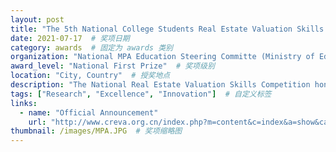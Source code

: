 ```yaml
---
layout: post
title: "The 5th National College Students Real Estate Valuation Skills Competition"  # 奖项名称
date: 2021-07-17  # 奖项日期
category: awards  # 固定为 awards 类别
organization: "National MPA Education Steering Committe (Ministry of Education of China) / Joint Conference of Deans (Department Heads) of Land Resources Management in Chinese Universities"  # 授奖单位
award_level: "National First Prize"  # 奖项级别
location: "City, Country"  # 授奖地点
description: "The National Real Estate Valuation Skills Competition hones students' practical skills in real estate valuation, emphasizing innovation and green development."  # 奖项简要描述
tags: ["Research", "Excellence", "Innovation"]  # 自定义标签
links:
  - name: "Official Announcement"
    url: "http://www.creva.org.cn/index.php?m=content&c=index&a=show&catid=43&id=8398"  # 其他相关链接
thumbnail: /images/MPA.JPG  # 奖项缩略图
---
```

